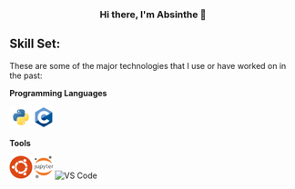<h3 align="center"> Hi there, I'm Absinthe 👋</h3>

## Skill Set:

  These are some of the major technologies that I use or have worked on in the past:

  **Programming Languages**
  
<img src="https://raw.githubusercontent.com/github/explore/master/topics/python/python.png" alt="Python" width="40px" height="40px" /><img src="https://raw.githubusercontent.com/github/explore/master/topics/c/c.png" alt="C" width="40px" height="40px"/>

  **Tools**
  
<img src="https://raw.githubusercontent.com/github/explore/master/topics/ubuntu/ubuntu.png" alt="Ubuntu" width="40px" height="40px"/><img src="https://raw.githubusercontent.com/github/explore/master/topics/jupyter-notebook/jupyter-notebook.png" alt="Jupyter Notebook" width="40px" height="40px"><img src="https://img.icons8.com/fluent/48/000000/visual-studio-code-2019.png" alt="VS Code" width="40px" height="40px"/>


